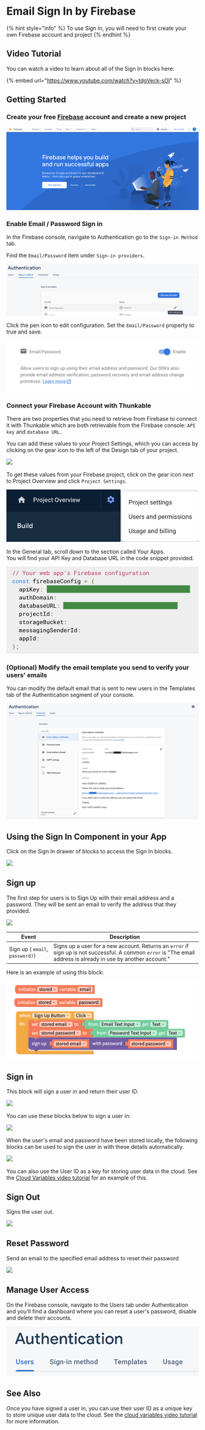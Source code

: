 # Email Sign In by Firebase

{% hint style="info" %}
To use Sign In, you will need to first create your own Firebase account and project
{% endhint %}

## Video Tutorial

You can watch a video to learn about all of the Sign In blocks here:

{% embed url="https://www.youtube.com/watch?v=tdgVeck-sOI" %}

## Getting Started

### Create your free [Firebase](https://firebase.google.com/) account and create a new project

![](<.gitbook/assets/Screen Shot 2022-02-16 at 11.19.36 PM.png>)

### Enable Email / Password Sign in

In the Firebase console, navigate to Authentication go to the `Sign-in Method` tab.

Find the `Email/Password` item under `Sign-in providers`.&#x20;

![](<.gitbook/assets/Screen Shot 2022-02-16 at 11.23.21 PM.png>)

Click the pen icon to edit configuration. Set the `Email/Password` property to true and save.

![](<.gitbook/assets/Screen Shot 2022-02-16 at 11.26.38 PM.png>)



### Connect your Firebase Account with Thunkable

There are two properties that you need to retrieve from Firebase to connect it with Thunkable which are both retrievable from the Firebase console: `API key` and `database URL.`&#x20;

You can add these values to your Project Settings, which you can access by clicking on the gear icon to the left of the Design tab of your project.

![](.gitbook/assets/screen-shot-2021-04-12-at-9.31.31-am.png)

To get these values from your Firebase project, click on the gear icon next to Project Overview and click `Project Settings`.

![](<.gitbook/assets/Screen Shot 2022-02-16 at 11.29.17 PM.png>)

In the General tab, scroll down to the section called Your Apps.\
You will find your API Key and Database URL in the code snippet provided.

![](.gitbook/assets/fbcon.png)

### (Optional) Modify the email template you send to verify your users' emails

You can modify the default email that is sent to new users in the Templates tab of the Authentication segment of your console.

![](.gitbook/assets/auth.png)

## Using the Sign In Component in your App

Click on the Sign In drawer of blocks to access the Sign In blocks.

![](<.gitbook/assets/sign-in (1).png>)

## Sign up

The first step for users is to Sign Up with their email address and a password. They will be sent an email to verify the address that they provided.&#x20;

![](.gitbook/assets/sign-in-blocks-signup.png)

| Event                           | Description                                                                                                                                                       |
| ------------------------------- | ----------------------------------------------------------------------------------------------------------------------------------------------------------------- |
| Sign up ( `email`, `password)`) | Signs up a user for a new account. Returns an `error` if sign up is not successful. A common `error` is "The email address is already in use by another account." |

Here is an example of using this block:

![](.gitbook/assets/signup.png)

## Sign in

This block will sign a user in and return their user ID.

![](.gitbook/assets/sign-in-blocks-sign-in.png)

You can use these blocks below to sign a user in:

![](.gitbook/assets/sign-in-example.png)

When the user's email and password have been stored locally, the following blocks can be used to sign the user in with these details automatically.

![](.gitbook/assets/automatic-sign-in.png)

You can also use the User ID as a key for storing user data in the cloud. See the [Cloud Variables video tutorial](variables.md#video-tutorials) for an example of this.

## Sign Out

Signs the user out.

![](.gitbook/assets/sign-in-blocks-sign-out.png)

## Reset Password

Send an email to the specified email address to reset their password

![](.gitbook/assets/sign-in-blocks-reset-password.png)

## Manage User Access

On the Firebase console, navigate to the Users tab under Authentication and you'll find a dashboard where you can reset a user's password, disable and delete their accounts.

![](<.gitbook/assets/Screen Shot 2022-02-16 at 11.43.44 PM.png>)

## See Also

Once you have signed a user in, you can use their user ID as a unique key to store unique user data to the cloud. See the [cloud variables video tutorial](variables.md#cloud-variables) for more information. &#x20;
